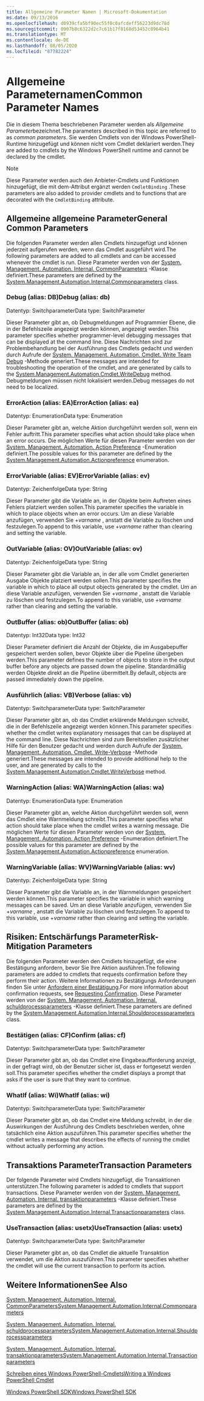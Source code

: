 ```yaml
---
title: Allgemeine Parameter Namen | Microsoft-Dokumentation
ms.date: 09/13/2016
ms.openlocfilehash: d0939cfa5bf90ec55f0c0afcdeff56223d9dc78d
ms.sourcegitcommit: 0907b8c6322d2c7c61b17f8168d53452c8964b41
ms.translationtype: MT
ms.contentlocale: de-DE
ms.lasthandoff: 08/05/2020
ms.locfileid: "87782224"
---
```

# <a name="common-parameter-names"></a><span data-ttu-id="f5299-102">Allgemeine Parameternamen</span><span class="sxs-lookup"><span data-stu-id="f5299-102">Common Parameter Names</span></span>

<span data-ttu-id="f5299-103">Die in diesem Thema beschriebenen Parameter werden als *Allgemeine Parameter*bezeichnet.</span><span class="sxs-lookup"><span data-stu-id="f5299-103">The parameters described in this topic are referred to as *common parameters*.</span></span> <span data-ttu-id="f5299-104">Sie werden Cmdlets von der Windows PowerShell-Runtime hinzugefügt und können nicht vom Cmdlet deklariert werden.</span><span class="sxs-lookup"><span data-stu-id="f5299-104">They are added to cmdlets by the Windows PowerShell runtime and cannot be declared by the cmdlet.</span></span>

> [!NOTE]
> <span data-ttu-id="f5299-105">Diese Parameter werden auch den Anbieter-Cmdlets und Funktionen hinzugefügt, die mit dem-Attribut ergänzt werden `CmdletBinding` .</span><span class="sxs-lookup"><span data-stu-id="f5299-105">These parameters are also added to provider cmdlets and to functions that are decorated with the `CmdletBinding` attribute.</span></span>

## <a name="general-common-parameters"></a><span data-ttu-id="f5299-106">Allgemeine allgemeine Parameter</span><span class="sxs-lookup"><span data-stu-id="f5299-106">General Common Parameters</span></span>

<span data-ttu-id="f5299-107">Die folgenden Parameter werden allen Cmdlets hinzugefügt und können jederzeit aufgerufen werden, wenn das Cmdlet ausgeführt wird.</span><span class="sxs-lookup"><span data-stu-id="f5299-107">The following parameters are added to all cmdlets and can be accessed whenever the cmdlet is run.</span></span> <span data-ttu-id="f5299-108">Diese Parameter werden von der [System. Management. Automation. Internal. CommonParameters](/dotnet/api/System.Management.Automation.Internal.CommonParameters) -Klasse definiert.</span><span class="sxs-lookup"><span data-stu-id="f5299-108">These parameters are defined by the [System.Management.Automation.Internal.Commonparameters](/dotnet/api/System.Management.Automation.Internal.CommonParameters) class.</span></span>

### <a name="debug-alias-db"></a><span data-ttu-id="f5299-109">Debug (alias: DB)</span><span class="sxs-lookup"><span data-stu-id="f5299-109">Debug (alias: db)</span></span>

<span data-ttu-id="f5299-110">Datentyp: Switchparameter</span><span class="sxs-lookup"><span data-stu-id="f5299-110">Data type: SwitchParameter</span></span>

<span data-ttu-id="f5299-111">Dieser Parameter gibt an, ob Debugmeldungen auf Programmier Ebene, die in der Befehlszeile angezeigt werden können, angezeigt werden.</span><span class="sxs-lookup"><span data-stu-id="f5299-111">This parameter specifies whether programmer-level debugging messages that can be displayed at the command line.</span></span> <span data-ttu-id="f5299-112">Diese Nachrichten sind zur Problembehandlung bei der Ausführung des Cmdlets gedacht und werden durch Aufrufe der [System. Management. Automation. Cmdlet. Write Team Debug](/dotnet/api/System.Management.Automation.Cmdlet.WriteDebug) -Methode generiert.</span><span class="sxs-lookup"><span data-stu-id="f5299-112">These messages are intended for troubleshooting the operation of the cmdlet, and are generated by calls to the [System.Management.Automation.Cmdlet.WriteDebug](/dotnet/api/System.Management.Automation.Cmdlet.WriteDebug) method.</span></span> <span data-ttu-id="f5299-113">Debugmeldungen müssen nicht lokalisiert werden.</span><span class="sxs-lookup"><span data-stu-id="f5299-113">Debug messages do not need to be localized.</span></span>

### <a name="erroraction-alias-ea"></a><span data-ttu-id="f5299-114">ErrorAction (alias: EA)</span><span class="sxs-lookup"><span data-stu-id="f5299-114">ErrorAction (alias: ea)</span></span>

<span data-ttu-id="f5299-115">Datentyp: Enumeration</span><span class="sxs-lookup"><span data-stu-id="f5299-115">Data type: Enumeration</span></span>

<span data-ttu-id="f5299-116">Dieser Parameter gibt an, welche Aktion durchgeführt werden soll, wenn ein Fehler auftritt.</span><span class="sxs-lookup"><span data-stu-id="f5299-116">This parameter specifies what action should take place when an error occurs.</span></span> <span data-ttu-id="f5299-117">Die möglichen Werte für diesen Parameter werden von der [System. Management. Automation. Action Preference](/dotnet/api/System.Management.Automation.ActionPreference) -Enumeration definiert.</span><span class="sxs-lookup"><span data-stu-id="f5299-117">The possible values for this parameter are defined by the [System.Management.Automation.Actionpreference](/dotnet/api/System.Management.Automation.ActionPreference) enumeration.</span></span>

### <a name="errorvariable-alias-ev"></a><span data-ttu-id="f5299-118">ErrorVariable (alias: EV)</span><span class="sxs-lookup"><span data-stu-id="f5299-118">ErrorVariable (alias: ev)</span></span>

<span data-ttu-id="f5299-119">Datentyp: Zeichenfolge</span><span class="sxs-lookup"><span data-stu-id="f5299-119">Data type: String</span></span>

<span data-ttu-id="f5299-120">Dieser Parameter gibt die Variable an, in der Objekte beim Auftreten eines Fehlers platziert werden sollen.</span><span class="sxs-lookup"><span data-stu-id="f5299-120">This parameter specifies the variable in which to place objects when an error occurs.</span></span> <span data-ttu-id="f5299-121">Um an diese Variable anzufügen, verwenden Sie +*varname* , anstatt die Variable zu löschen und festzulegen.</span><span class="sxs-lookup"><span data-stu-id="f5299-121">To append to this variable, use +*varname* rather than clearing and setting the variable.</span></span>

### <a name="outvariable-alias-ov"></a><span data-ttu-id="f5299-122">OutVariable (alias: OV)</span><span class="sxs-lookup"><span data-stu-id="f5299-122">OutVariable (alias: ov)</span></span>

<span data-ttu-id="f5299-123">Datentyp: Zeichenfolge</span><span class="sxs-lookup"><span data-stu-id="f5299-123">Data type: String</span></span>

<span data-ttu-id="f5299-124">Dieser Parameter gibt die Variable an, in der alle vom Cmdlet generierten Ausgabe Objekte platziert werden sollen.</span><span class="sxs-lookup"><span data-stu-id="f5299-124">This parameter specifies the variable in which to place all output objects generated by the cmdlet.</span></span> <span data-ttu-id="f5299-125">Um an diese Variable anzufügen, verwenden Sie +*varname* , anstatt die Variable zu löschen und festzulegen.</span><span class="sxs-lookup"><span data-stu-id="f5299-125">To append to this variable, use +*varname* rather than clearing and setting the variable.</span></span>

### <a name="outbuffer-alias-ob"></a><span data-ttu-id="f5299-126">OutBuffer (alias: ob)</span><span class="sxs-lookup"><span data-stu-id="f5299-126">OutBuffer (alias: ob)</span></span>

<span data-ttu-id="f5299-127">Datentyp: Int32</span><span class="sxs-lookup"><span data-stu-id="f5299-127">Data type: Int32</span></span>

<span data-ttu-id="f5299-128">Dieser Parameter definiert die Anzahl der Objekte, die im Ausgabepuffer gespeichert werden sollen, bevor Objekte über die Pipeline übergeben werden.</span><span class="sxs-lookup"><span data-stu-id="f5299-128">This parameter defines the number of objects to store in the output buffer before any objects are passed down the pipeline.</span></span> <span data-ttu-id="f5299-129">Standardmäßig werden Objekte direkt an die Pipeline übermittelt.</span><span class="sxs-lookup"><span data-stu-id="f5299-129">By default, objects are passed immediately down the pipeline.</span></span>

### <a name="verbose-alias-vb"></a><span data-ttu-id="f5299-130">Ausführlich (alias: VB)</span><span class="sxs-lookup"><span data-stu-id="f5299-130">Verbose (alias: vb)</span></span>

<span data-ttu-id="f5299-131">Datentyp: Switchparameter</span><span class="sxs-lookup"><span data-stu-id="f5299-131">Data type: SwitchParameter</span></span>

<span data-ttu-id="f5299-132">Dieser Parameter gibt an, ob das Cmdlet erklärende Meldungen schreibt, die in der Befehlszeile angezeigt werden können.</span><span class="sxs-lookup"><span data-stu-id="f5299-132">This parameter specifies whether the cmdlet writes explanatory messages that can be displayed at the command line.</span></span> <span data-ttu-id="f5299-133">Diese Nachrichten sind zum Bereitstellen zusätzlicher Hilfe für den Benutzer gedacht und werden durch Aufrufe der [System. Management. Automation. Cmdlet. Write-Verbose](/dotnet/api/System.Management.Automation.Cmdlet.WriteVerbose) -Methode generiert.</span><span class="sxs-lookup"><span data-stu-id="f5299-133">These messages are intended to provide additional help to the user, and are generated by calls to the [System.Management.Automation.Cmdlet.WriteVerbose](/dotnet/api/System.Management.Automation.Cmdlet.WriteVerbose) method.</span></span>

### <a name="warningaction-alias-wa"></a><span data-ttu-id="f5299-134">WarningAction (alias: WA)</span><span class="sxs-lookup"><span data-stu-id="f5299-134">WarningAction (alias: wa)</span></span>

<span data-ttu-id="f5299-135">Datentyp: Enumeration</span><span class="sxs-lookup"><span data-stu-id="f5299-135">Data type: Enumeration</span></span>

<span data-ttu-id="f5299-136">Dieser Parameter gibt an, welche Aktion durchgeführt werden soll, wenn das Cmdlet eine Warnmeldung schreibt.</span><span class="sxs-lookup"><span data-stu-id="f5299-136">This parameter specifies what action should take place when the cmdlet writes a warning message.</span></span> <span data-ttu-id="f5299-137">Die möglichen Werte für diesen Parameter werden von der [System. Management. Automation. Action Preference](/dotnet/api/System.Management.Automation.ActionPreference) -Enumeration definiert.</span><span class="sxs-lookup"><span data-stu-id="f5299-137">The possible values for this parameter are defined by the [System.Management.Automation.Actionpreference](/dotnet/api/System.Management.Automation.ActionPreference) enumeration.</span></span>

### <a name="warningvariable-alias-wv"></a><span data-ttu-id="f5299-138">WarningVariable (alias: WV)</span><span class="sxs-lookup"><span data-stu-id="f5299-138">WarningVariable (alias: wv)</span></span>

<span data-ttu-id="f5299-139">Datentyp: Zeichenfolge</span><span class="sxs-lookup"><span data-stu-id="f5299-139">Data type: String</span></span>

<span data-ttu-id="f5299-140">Dieser Parameter gibt die Variable an, in der Warnmeldungen gespeichert werden können.</span><span class="sxs-lookup"><span data-stu-id="f5299-140">This parameter specifies the variable in which warning messages can be saved.</span></span> <span data-ttu-id="f5299-141">Um an diese Variable anzufügen, verwenden Sie +*varname* , anstatt die Variable zu löschen und festzulegen.</span><span class="sxs-lookup"><span data-stu-id="f5299-141">To append to this variable, use +*varname* rather than clearing and setting the variable.</span></span>

## <a name="risk-mitigation-parameters"></a><span data-ttu-id="f5299-142">Risiken: Entschärfungs Parameter</span><span class="sxs-lookup"><span data-stu-id="f5299-142">Risk-Mitigation Parameters</span></span>

<span data-ttu-id="f5299-143">Die folgenden Parameter werden den Cmdlets hinzugefügt, die eine Bestätigung anfordern, bevor Sie Ihre Aktion ausführen.</span><span class="sxs-lookup"><span data-stu-id="f5299-143">The following parameters are added to cmdlets that requests confirmation before they perform their action.</span></span> <span data-ttu-id="f5299-144">Weitere Informationen zu Bestätigungs Anforderungen finden Sie unter [Anfordern einer Bestätigung](./requesting-confirmation-from-cmdlets.md).</span><span class="sxs-lookup"><span data-stu-id="f5299-144">For more information about confirmation requests, see [Requesting Confirmation](./requesting-confirmation-from-cmdlets.md).</span></span> <span data-ttu-id="f5299-145">Diese Parameter werden von der [System. Management. Automation. Internal. schuldprocessparameters](/dotnet/api/System.Management.Automation.Internal.ShouldProcessParameters) -Klasse definiert.</span><span class="sxs-lookup"><span data-stu-id="f5299-145">These parameters are defined by the [System.Management.Automation.Internal.Shouldprocessparameters](/dotnet/api/System.Management.Automation.Internal.ShouldProcessParameters) class.</span></span>

### <a name="confirm-alias-cf"></a><span data-ttu-id="f5299-146">Bestätigen (alias: CF)</span><span class="sxs-lookup"><span data-stu-id="f5299-146">Confirm (alias: cf)</span></span>

<span data-ttu-id="f5299-147">Datentyp: Switchparameter</span><span class="sxs-lookup"><span data-stu-id="f5299-147">Data type: SwitchParameter</span></span>

<span data-ttu-id="f5299-148">Dieser Parameter gibt an, ob das Cmdlet eine Eingabeaufforderung anzeigt, in der gefragt wird, ob der Benutzer sicher ist, dass er fortgesetzt werden soll.</span><span class="sxs-lookup"><span data-stu-id="f5299-148">This parameter specifies whether the cmdlet displays a prompt that asks if the user is sure that they want to continue.</span></span>

### <a name="whatif-alias-wi"></a><span data-ttu-id="f5299-149">WhatIf (alias: Wi)</span><span class="sxs-lookup"><span data-stu-id="f5299-149">WhatIf (alias: wi)</span></span>

<span data-ttu-id="f5299-150">Datentyp: Switchparameter</span><span class="sxs-lookup"><span data-stu-id="f5299-150">Data type: SwitchParameter</span></span>

<span data-ttu-id="f5299-151">Dieser Parameter gibt an, ob das Cmdlet eine Meldung schreibt, in der die Auswirkungen der Ausführung des Cmdlets beschrieben werden, ohne tatsächlich eine Aktion auszuführen.</span><span class="sxs-lookup"><span data-stu-id="f5299-151">This parameter specifies whether the cmdlet writes a message that describes the effects of running the cmdlet without actually performing any action.</span></span>

## <a name="transaction-parameters"></a><span data-ttu-id="f5299-152">Transaktions Parameter</span><span class="sxs-lookup"><span data-stu-id="f5299-152">Transaction Parameters</span></span>

<span data-ttu-id="f5299-153">Der folgende Parameter wird Cmdlets hinzugefügt, die Transaktionen unterstützen.</span><span class="sxs-lookup"><span data-stu-id="f5299-153">The following parameter is added to cmdlets that support transactions.</span></span> <span data-ttu-id="f5299-154">Diese Parameter werden von der [System. Management. Automation. Internal. transaktionparameters](/dotnet/api/System.Management.Automation.Internal.TransactionParameters) -Klasse definiert.</span><span class="sxs-lookup"><span data-stu-id="f5299-154">These parameters are defined by the [System.Management.Automation.Internal.Transactionparameters](/dotnet/api/System.Management.Automation.Internal.TransactionParameters) class.</span></span>

### <a name="usetransaction-alias-usetx"></a><span data-ttu-id="f5299-155">UseTransaction (alias: usetx)</span><span class="sxs-lookup"><span data-stu-id="f5299-155">UseTransaction (alias: usetx)</span></span>

<span data-ttu-id="f5299-156">Datentyp: Switchparameter</span><span class="sxs-lookup"><span data-stu-id="f5299-156">Data type: SwitchParameter</span></span>

<span data-ttu-id="f5299-157">Dieser Parameter gibt an, ob das Cmdlet die aktuelle Transaktion verwendet, um die Aktion auszuführen.</span><span class="sxs-lookup"><span data-stu-id="f5299-157">This parameter specifies whether the cmdlet will use the current transaction to perform its action.</span></span>

## <a name="see-also"></a><span data-ttu-id="f5299-158">Weitere Informationen</span><span class="sxs-lookup"><span data-stu-id="f5299-158">See Also</span></span>

[<span data-ttu-id="f5299-159">System. Management. Automation. Internal. CommonParameters</span><span class="sxs-lookup"><span data-stu-id="f5299-159">System.Management.Automation.Internal.Commonparameters</span></span>](/dotnet/api/System.Management.Automation.Internal.CommonParameters)

[<span data-ttu-id="f5299-160">System. Management. Automation. Internal. schuldprocessparameters</span><span class="sxs-lookup"><span data-stu-id="f5299-160">System.Management.Automation.Internal.Shouldprocessparameters</span></span>](/dotnet/api/System.Management.Automation.Internal.ShouldProcessParameters)

[<span data-ttu-id="f5299-161">System. Management. Automation. Internal. transaktionparameters</span><span class="sxs-lookup"><span data-stu-id="f5299-161">System.Management.Automation.Internal.Transactionparameters</span></span>](/dotnet/api/System.Management.Automation.Internal.TransactionParameters)

[<span data-ttu-id="f5299-162">Schreiben eines Windows PowerShell-Cmdlets</span><span class="sxs-lookup"><span data-stu-id="f5299-162">Writing a Windows PowerShell Cmdlet</span></span>](./writing-a-windows-powershell-cmdlet.md)

[<span data-ttu-id="f5299-163">Windows PowerShell SDK</span><span class="sxs-lookup"><span data-stu-id="f5299-163">Windows PowerShell SDK</span></span>](../windows-powershell-reference.md)
